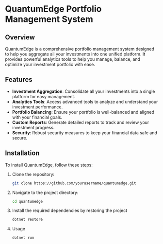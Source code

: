 # QuantumEdge Portfolio Management System

## Overview

QuantumEdge is a comprehensive portfolio management system designed to help you aggregate all your investments into one unified platform. It provides powerful analytics tools to help you manage, balance, and optimize your investment portfolio with ease.

## Features

- **Investment Aggregation**: Consolidate all your investments into a single platform for easy management.
- **Analytics Tools**: Access advanced tools to analyze and understand your investment performance.
- **Portfolio Balancing**: Ensure your portfolio is well-balanced and aligned with your financial goals.
- **Custom Reports**: Generate detailed reports to track and review your investment progress.
- **Security**: Robust security measures to keep your financial data safe and secure.

## Installation

To install QuantumEdge, follow these steps:

1. Clone the repository:
   ```sh
   git clone https://github.com/yourusername/quantumedge.git
2. Navigate to the project directory:
   ```sh
   cd quantumedge
3. Install the required dependencies by restoring the project
   ```sh
   dotnet restore
5. Usage
   ```sh
   dotnet run